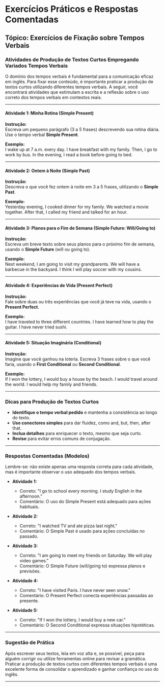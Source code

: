 
# Exercícios Práticos e Respostas Comentadas

## Tópico: Exercícios de Fixação sobre Tempos Verbais

### Atividades de Produção de Textos Curtos Empregando Variados Tempos Verbais

O domínio dos tempos verbais é fundamental para a comunicação eficaz em inglês. Para fixar esse conteúdo, é importante praticar a produção de textos curtos utilizando diferentes tempos verbais. A seguir, você encontrará atividades que estimulam a escrita e a reflexão sobre o uso correto dos tempos verbais em contextos reais.

---

#### **Atividade 1: Minha Rotina (Simple Present)**

**Instrução:**  
Escreva um pequeno parágrafo (3 a 5 frases) descrevendo sua rotina diária. Use o tempo verbal **Simple Present**.

**Exemplo:**  
I wake up at 7 a.m. every day. I have breakfast with my family. Then, I go to work by bus. In the evening, I read a book before going to bed.

---

#### **Atividade 2: Ontem à Noite (Simple Past)**

**Instrução:**  
Descreva o que você fez ontem à noite em 3 a 5 frases, utilizando o **Simple Past**.

**Exemplo:**  
Yesterday evening, I cooked dinner for my family. We watched a movie together. After that, I called my friend and talked for an hour.

---

#### **Atividade 3: Planos para o Fim de Semana (Simple Future: Will/Going to)**

**Instrução:**  
Escreva um breve texto sobre seus planos para o próximo fim de semana, usando o **Simple Future** (will ou going to).

**Exemplo:**  
Next weekend, I am going to visit my grandparents. We will have a barbecue in the backyard. I think I will play soccer with my cousins.

---

#### **Atividade 4: Experiências de Vida (Present Perfect)**

**Instrução:**  
Fale sobre duas ou três experiências que você já teve na vida, usando o **Present Perfect**.

**Exemplo:**  
I have traveled to three different countries. I have learned how to play the guitar. I have never tried sushi.

---

#### **Atividade 5: Situação Imaginária (Conditional)**

**Instrução:**  
Imagine que você ganhou na loteria. Escreva 3 frases sobre o que você faria, usando o **First Conditional** ou **Second Conditional**.

**Exemplo:**  
If I won the lottery, I would buy a house by the beach. I would travel around the world. I would help my family and friends.

---

### Dicas para Produção de Textos Curtos

- **Identifique o tempo verbal pedido** e mantenha a consistência ao longo do texto.
- **Use conectores simples** para dar fluidez, como and, but, then, after that.
- **Inclua detalhes** para enriquecer o texto, mesmo que seja curto.
- **Revise** para evitar erros comuns de conjugação.

---

### Respostas Comentadas (Modelos)

Lembre-se: não existe apenas uma resposta correta para cada atividade, mas é importante observar o uso adequado dos tempos verbais.

- **Atividade 1:**  
  - Correto: "I go to school every morning. I study English in the afternoon."
  - Comentário: O uso do Simple Present está adequado para ações habituais.

- **Atividade 2:**  
  - Correto: "I watched TV and ate pizza last night."
  - Comentário: O Simple Past é usado para ações concluídas no passado.

- **Atividade 3:**  
  - Correto: "I am going to meet my friends on Saturday. We will play video games."
  - Comentário: O Simple Future (will/going to) expressa planos e previsões.

- **Atividade 4:**  
  - Correto: "I have visited Paris. I have never seen snow."
  - Comentário: O Present Perfect conecta experiências passadas ao presente.

- **Atividade 5:**  
  - Correto: "If I won the lottery, I would buy a new car."
  - Comentário: O Second Conditional expressa situações hipotéticas.

---

### Sugestão de Prática

Após escrever seus textos, leia em voz alta e, se possível, peça para alguém corrigir ou utilize ferramentas online para revisar a gramática. Praticar a produção de textos curtos com diferentes tempos verbais é uma excelente forma de consolidar o aprendizado e ganhar confiança no uso do inglês.

---
```